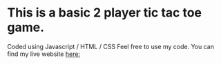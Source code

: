 # This is a basic 2 player tic tac toe game. 
Coded using Javascript / HTML / CSS
Feel free to use my code. You can find my live website [here:](https://tic-tac-toe5.glitch.me/)


